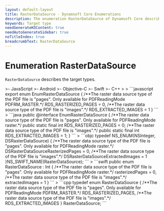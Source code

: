 ```yaml
---
layout: default-layout
title: RasterDataSource - Dynamsoft Core Enumerations
description: The enumeration RasterDataSource of Dynamsoft Core describes raster data source types.
keywords: Target type
needGenerateH3Content: true
needAutoGenerateSidebar: true
noTitleIndex: true
breadcrumbText: RasterDataSource
---
```


# Enumeration RasterDataSource

`RasterDataSource` describes the target types.

<div class="sample-code-prefix template2"></div>
   >- JavaScript
   >- Android
   >- Objective-C
   >- Swift
   >- C++
   >
>
```javascript
export enum EnumRasterDataSource
{
   /**The raster data source type of the PDF file is "pages". Only available for PDFReadingMode PDFRM_RASTER.*/
   RDS_RASTERIZED_PAGES = 0,
   /**The raster data source type of the PDF file is "images".*/
   RDS_EXTRACTED_IMAGES = 1
}
```
>
```java
public @interface EnumRasterDataSource {
   /**The raster data source type of the PDF file is "pages". Only available for PDFReadingMode raster.*/
   public static final int RDS_RASTERIZED_PAGES = 0;
   /**The raster data source type of the PDF file is "images".*/
   public static final int RDS_EXTRACTED_IMAGES = 1;
}
```
>
```objc
typedef NS_ENUM(NSInteger, DSRasterDataSource)
{
   /**The raster data source type of the PDF file is "pages". Only available for PDFReadingMode raster.*/
   DSRasterDataSourceRasterizedPages = 0,
   /**The raster data source type of the PDF file is "images".*/
   DSRasterDataSourceExtractedImages = 1
}NS_SWIFT_NAME(RasterDataSource);
```
>
```swift
public enum RasterDataSource : Int
{
   /**The raster data source type of the PDF file is "pages". Only available for PDFReadingMode raster.*/
   rasterizedPages = 0,
   /**The raster data source type of the PDF file is "images".*/
   extractedImages = 1
}
```
>
```cpp
typedef enum RasterDataSource
{
   /**The raster data source type of the PDF file is "pages". Only available for PDFReadingMode PDFRM_RASTER.*/
   RDS_RASTERIZED_PAGES,
   /**The raster data source type of the PDF file is "images".*/
   RDS_EXTRACTED_IMAGES
} RasterDataSource;
```
